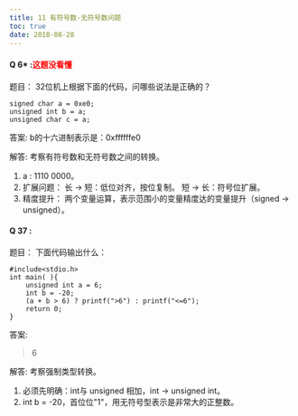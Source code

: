 ```yaml
---
title: 11 有符号数-无符号数问题
toc: true
date: 2018-08-28
---
```



#### Q 6* :<span style="color:red;">这题没看懂</span>

题目：
32位机上根据下面的代码，问哪些说法是正确的？

```
signed char a = 0xe0;
unsigned int b = a;
unsigned char c = a;
```

答案:
b的十六进制表示是：0xffffffe0

解答:
考察有符号数和无符号数之间的转换。
1. a : 1110 0000。
2. 扩展问题：
    长 -> 短：低位对齐，按位复制。
    短 -> 长：符号位扩展。
3. 精度提升：
    两个变量运算，表示范围小的变量精度达的变量提升（signed -> unsigned）。




#### Q 37 :

题目：
下面代码输出什么：
```
#include<stdio.h>
int main( ){
    unsigned int a = 6;
    int b = -20;
    (a + b > 6) ? printf(">6") : printf("<=6");
    return 0;
}
```

答案:
>6

解答:
考察强制类型转换。
1. 必须先明确：int与 unsigned 相加，int -> unsigned int。
2. int b = -20，首位位"1"，用无符号型表示是非常大的正整数。

